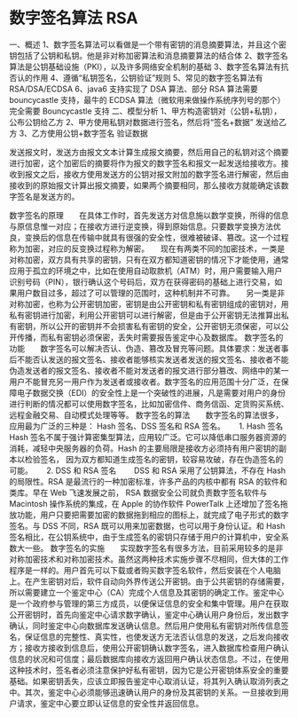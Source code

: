 # 数字签名算法 RSA

一、概述
1、数字签名算法可以看做是一个带有密钥的消息摘要算法，并且这个密钥包括了公钥和私钥。他是非对称加密算法和消息摘要算法的结合体
2、数字签名算法是公钥基础设施（PKI），以及许多网络安全机制的基础
3、数字签名算法有抗否认的作用
4、遵循“私钥签名，公钥验证”规则
5、常见的数字签名算法有 RSA/DSA/ECDSA
6、java6 支持实现了 DSA 算法、部分 RSA 算法需要 bouncycastle 支持，最牛的 ECDSA 算法（微软用来做操作系统序列号的那个）完全需要 Bouncycastle 支持
二、模型分析
1、甲方构造密钥对（公钥+私钥），公布公钥给乙方
2、甲方使用私钥对数据进行签名，然后将“签名+数据” 发送给乙方
3、乙方使用公钥+数字签名 验证数据

发送报文时，发送方由报文文本计算生成报文摘要，然后用自己的私钥对这个摘要进行加密，这个加密后的摘要将作为报文的数字签名和报文一起发送给接收方。接收到报文之后，接收方使用发送方的公钥对报文附加的数字签名进行解密，然后由接收到的原始报文计算出报文摘要，如果两个摘要相同，那么接收方就能确定该数字签名是发送方的。

数字签名的原理　　在具体工作时，首先发送方对信息施以数学变换，所得的信息与原信息惟一对应；在接收方进行逆变换，得到原始信息。只要数学变换方法优良，变换后的信息在传输中就具有很强的安全性，很难被破译、篡改。这一个过程称为加密，对应的反变换过程称为解密。　　现在有两类不同的加密技术，一类是对称加密，双方具有共享的密钥，只有在双方都知道密钥的情况下才能使用，通常应用于孤立的环境之中，比如在使用自动取款机（ATM）时，用户需要输入用户识别号码（PIN），银行确认这个号码后，双方在获得密码的基础上进行交易，如果用户数目过多，超过了可以管理的范围时，这种机制并不可靠。　　另一类是非对称加密，也称为公开密钥加密，密钥是由公开密钥和私有密钥组成的密钥对，用私有密钥进行加密，利用公开密钥可以进行解密，但是由于公开密钥无法推算出私有密钥，所以公开的密钥并不会损害私有密钥的安全，公开密钥无须保密，可以公开传播，而私有密钥必须保密，丢失时需要报告鉴定中心及数据库。
数字签名的功能　　数字签名可以解决否认、伪造、篡改及冒充等问题。具体要求：发送者事后不能否认发送的报文签名、接收者能够核实发送者发送的报文签名、接收者不能伪造发送者的报文签名、接收者不能对发送者的报文进行部分篡改、网络中的某一用户不能冒充另一用户作为发送者或接收者。数字签名的应用范围十分广泛，在保障电子数据交换（EDI）的安全性上是一个突破性的进展，凡是需要对用户的身份进行判断的情况都可以使用数字签名，比如加密信件、商务信函、定货购买系统、远程金融交易、自动模式处理等等。
数字签名的算法　　数字签名的算法很多， 应用最为广泛的三种是： Hash 签名、DSS 签名和 RSA 签名。　　 1. Hash 签名　　 Hash 签名不属于强计算密集型算法，应用较广泛。它可以降低串口服务器资源的消耗，减轻中央服务器的负荷。Hash 的主要局限是接收方必须持有用户密钥的副本以检验签名， 因为双方都知道生成签名的密钥，较容易攻破，存在伪造签名的可能。　　 2. DSS 和 RSA 签名　　 DSS 和 RSA 采用了公钥算法，不存在 Hash 的局限性。RSA 是最流行的一种加密标准，许多产品的内核中都有 RSA 的软件和类库。早在 Web 飞速发展之前， RSA 数据安全公司就负责数字签名软件与 Macintosh 操作系统的集成，在 Apple 的协作软件 PowerTalk 上还增加了签名拖放功能，用户只要把需要加密的数据拖到相应的图标上，就完成了电子形式的数字签名。与 DSS 不同，RSA 既可以用来加密数据，也可以用于身份认证。和 Hash 签名相比，在公钥系统中，由于生成签名的密钥只存储于用户的计算机中，安全系数大一些。
数字签名的实施　　实现数字签名有很多方法，目前采用较多的是非对称加密技术和对称加密技术。虽然这两种技术实施步骤不尽相同，但大体的工作程序是一样的。用户首先可以下载或者购买数字签名软件，然后安装在个人电脑上。在产生密钥对后，软件自动向外界传送公开密钥。由于公共密钥的存储需要，所以需要建立一个鉴定中心（CA）完成个人信息及其密钥的确定工作。鉴定中心是一个政府参与管理的第三方成员，以便保证信息的安全和集中管理。用户在获取公开密钥时，首先向鉴定中心请求数字确认，鉴定中心确认用户身份后，发出数字确认，同时鉴定中心向数据库发送确认信息。然后用户使用私有密钥对所传信息签名，保证信息的完整性、真实性，也使发送方无法否认信息的发送，之后发向接收方；接收方接收到信息后，使用公开密钥确认数字签名，进入数据库检查用户确认信息的状况和可信度；最后数据库向接收方返回用户确认状态信息。不过，在使用这种技术时，签名者必须注意保护好私有密钥，因为它是公开密钥体系安全的重要基础。如果密钥丢失，应该立即报告鉴定中心取消认证，将其列入确认取消列表之中。其次，鉴定中心必须能够迅速确认用户的身份及其密钥的关系。一旦接收到用户请求，鉴定中心要立即认证信息的安全性并返回信息。
